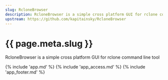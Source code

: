 ```yaml
---
slug: RcloneBrowser
description: RcloneBrowser is a simple cross platform GUI for rclone command line tool
upstream: https://github.com/kapitainsky/RcloneBrowser
---
```


# {{ page.meta.slug }}

RcloneBrowser is a simple cross platform GUI for rclone command line tool

{% include 'app.md' %}
{% include 'app_access.md' %}
{% include 'app_footer.md' %}